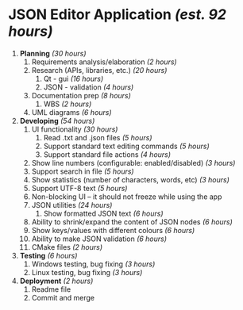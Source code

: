 # JSON Editor Application	_(est. 92 hours)_

1.	**Planning** 				 							_(30 hours)_
    1. Requirements analysis/elaboration 							_(2 hours)_
    2. Research (APIs, libraries, etc.)     							_(20 hours)_
        1. Qt - gui				              				_(16 hours)_
        2. JSON - validation			    					_(4 hours)_
    3. Documentation prep	                						_(8 hours)_				
        1. WBS                                     					_(2 hours)_
	2. UML diagrams									_(6 hours)_
2.	**Developing**				 							_(54 hours)_
    1. UI functionality			        						_(30 hours)_
        1. Read .txt and .json files			            			_(5 hours)_ 
        2. Support standard text editing commands 		          		_(5 hours)_
        3. Support standard file actions 						_(4 hours)_
	4. Show line numbers (configurable: enabled/disabled)				_(3 hours)_
	5. Support search in file							_(5 hours)_
	6. Show statistics (number of characters, words, etc)				_(3 hours)_
	7. Support UTF-8 text								_(5 hours)_
	8. Non-blocking UI – it should not freeze while using the app
    2. JSON utilities	          								_(24 hours)_
        1. Show formatted JSON text			               			_(6 hours)_    
	2. Ability to shrink/expand the content of JSON nodes				_(6 hours)_
	3. Show keys/values with different colours					_(6 hours)_
	4. Ability to make JSON validation						_(6 hours)_
    3. СMake files                            							_(2 hours)_
3.	**Testing**					 						_(6 hours)_
    1.	Windows testing, bug fixing								_(3 hours)_
    2.	Linux testing, bug fixing								_(3 hours)_
4.  **Deployment**              									_(2 hours)_
    1.  Readme file                             
    2.  Commit and merge                       
    